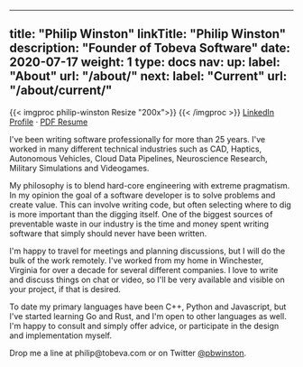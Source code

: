 
---
title: "Philip Winston"
linkTitle: "Philip Winston"
description: "Founder of Tobeva Software"
date: 2020-07-17
weight: 1
type: docs
nav:
    up:
        label: "About"
        url: "/about/"
    next:
        label: "Current"
        url: "/about/current/"
---

{{< imgproc philip-winston Resize "200x">}}
{{< /imgproc >}}
[LinkedIn Profile](http://linkedin.com/in/pwinston) &middot; [PDF Resume](/philip_winston_resume.pdf)



I've been writing software professionally for more than 25 years. I've
worked in many different technical industries such as CAD, Haptics,
Autonomous Vehicles, Cloud Data Pipelines, Neuroscience Research, Military
Simulations and Videogames.

My philosophy is to blend hard-core engineering with extreme pragmatism. In my
opinion the goal of a software developer is to solve problems and create value.
This can involve writing code, but often selecting where to dig is more
important than the digging itself. One of the biggest sources of preventable
waste in our industry is the time and money spent writing software that simply
should never have been written.

I'm happy to travel for meetings and planning discussions, but I will do
the bulk of the work remotely. I've worked from my home in Winchester,
Virginia for over a decade for several different companies. I love to write
and discuss things on chat or video, so I'll be very available and visible
on your project, if that is desired.

To date my primary languages have been C++, Python and Javascript, but I've
started learning Go and Rust, and I'm open to other languages as well. I'm happy
to consult and simply offer advice, or participate in the design and
implementation myself.

Drop me a line at philip<img src="" width="0" height="0">@tobeva.com or on Twitter
[@pbwinston](https://twitter.com/pbwinston).


